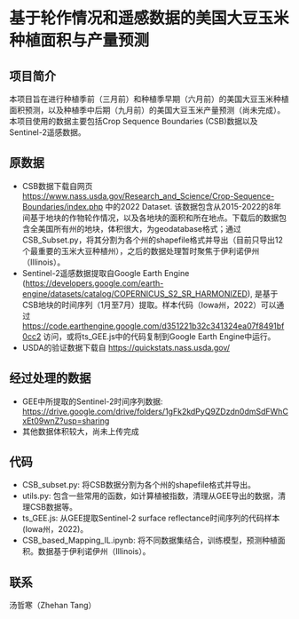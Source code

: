 # 基于轮作情况和遥感数据的美国大豆玉米种植面积与产量预测

## 项目简介

本项目旨在进行种植季前（三月前）和种植季早期（六月前）的美国大豆玉米种植面积预测，以及种植季中后期（九月前）的美国大豆玉米产量预测（尚未完成）。
本项目使用的数据主要包括Crop Sequence Boundaries (CSB)数据以及Sentinel-2遥感数据。

## 原数据

- CSB数据下载自网页 https://www.nass.usda.gov/Research_and_Science/Crop-Sequence-Boundaries/index.php 中的2022 Dataset. 该数据包含从2015-2022的8年间基于地块的作物轮作情况，以及各地块的面积和所在地点。下载后的数据包含全美国所有州的地块，体积很大，为geodatabase格式；通过CSB_Subset.py，将其分割为各个州的shapefile格式并导出（目前只导出12个最重要的玉米大豆种植州），之后的数据处理暂时聚焦于伊利诺伊州（Illinois）。
- Sentinel-2遥感数据提取自Google Earth Engine (https://developers.google.com/earth-engine/datasets/catalog/COPERNICUS_S2_SR_HARMONIZED), 是基于CSB地块的时间序列（1月至7月）提取。样本代码（Iowa州，2022）可以通过 https://code.earthengine.google.com/d351221b32c341324ea07f8491bf0cc2 访问，或将ts_GEE.js中的代码复制到Google Earth Engine中运行。
- USDA的验证数据下载自 https://quickstats.nass.usda.gov/

## 经过处理的数据

- GEE中所提取的Sentinel-2时间序列数据: https://drive.google.com/drive/folders/1gFk2kdPyQ9ZDzdn0dmSdFWhCxEt09wnZ?usp=sharing
- 其他数据体积较大，尚未上传完成


## 代码

- CSB_subset.py: 将CSB数据分割为各个州的shapefile格式并导出。
- utils.py: 包含一些常用的函数，如计算植被指数，清理从GEE导出的数据，清理CSB数据等。
- ts_GEE.js: 从GEE提取Sentinel-2 surface reflectance时间序列的代码样本(Iowa州，2022)。
- CSB_based_Mapping_IL.ipynb: 将不同数据集结合，训练模型，预测种植面积。数据基于伊利诺伊州（Illinois）。


## 联系

汤哲寒（Zhehan Tang）